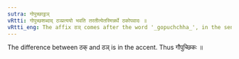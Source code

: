 ```yaml
---
sutra: गोपुच्छाट्ठञ्
vRtti: गोपुच्छशब्दाद् ठञ्प्रत्ययो भवति तरतीत्येतस्मिन्नर्थे ठकोपवादः ॥
vRtti_eng: The affix ठञ् comes after the word '_gopuchchha_', in the sense of 'he crosses thereby'.
---
```

The difference between ठक् and ठञ् is in the accent. Thus गौपुच्छिकः ॥
